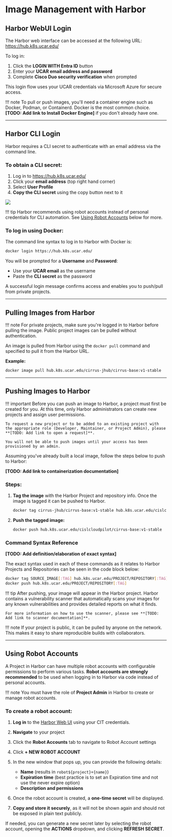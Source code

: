 # Image Management with Harbor

## Harbor WebUI Login

The Harbor web interface can be accessed at the following URL: https://hub.k8s.ucar.edu/

To log in:

1. Click the **LOGIN WITH Entra ID** button
2. Enter your **UCAR email address and password**
3. Complete **Cisco Duo security verification** when prompted

This login flow uses your UCAR credentials via Microsoft Azure for secure access.

!!! note
    To pull or push images, you'll need a container engine such as Docker, Podman, or Containerd. Docker is the most common choice. **[TODO: Add link to Install Docker Engine]** if you don't already have one.

---

## Harbor CLI Login

Harbor requires a CLI secret to authenticate with an email address via the command line.

### To obtain a CLI secret:

1. Log in to https://hub.k8s.ucar.edu/
2. Click your **email address** (top right hand corner)
3. Select **User Profile**
4. **Copy the CLI secret** using the copy button next to it

<img src="../../../media/harbor/harbor-user-profile.png"/>

!!! tip
    Harbor recommends using robot accounts instead of personal credentials for CLI automation. See [Using Robot Accounts](#using-robot-accounts) below for more.

### To log in using Docker:

The command line syntax to log in to Harbor with Docker is:

```bash
docker login https://hub.k8s.ucar.edu/
```

You will be prompted for a **Username** and **Password**:
- Use your **UCAR email** as the username
- Paste the **CLI secret** as the password

A successful login message confirms access and enables you to push/pull from private projects.

---

## Pulling Images from Harbor

!!! note
    For private projects, make sure you're logged in to Harbor before pulling the image. Public project images can be pulled without authentication.

An image is pulled from Harbor using the `docker pull` command and specified to pull it from the Harbor URL.

**Example:**

```bash
docker image pull hub.k8s.ucar.edu/cirrus-jhub/cirrus-base:v1-stable
```

---

## Pushing Images to Harbor

!!! important
    Before you can push an image to Harbor, a project must first be created for you. At this time, only Harbor administrators can create new projects and assign user permissions.
    
    To request a new project or to be added to an existing project with the appropriate role (Developer, Maintainer, or Project Admin), please **[TODO: Add link to open a request]**.
    
    You will not be able to push images until your access has been provisioned by an admin.

Assuming you've already built a local image, follow the steps below to push to Harbor:

**[TODO: Add link to containerization documentation]**

### Steps:

1. **Tag the image** with the Harbor Project and repository info. Once the image is tagged it can be pushed to Harbor.

   ```bash
   docker tag cirrus-jhub/cirrus-base:v1-stable hub.k8s.ucar.edu/cislcloudpilot/cirrus-base:v1-stable
   ```

2. **Push the tagged image:**

   ```bash
   docker push hub.k8s.ucar.edu/cislcloudpilot/cirrus-base:v1-stable
   ```

### Command Syntax Reference

**[TODO: Add definition/elaboration of exact syntax]**

The exact syntax used in each of these commands as it relates to Harbor Projects and Repositories can be seen in the code block below:

```bash
docker tag SOURCE_IMAGE[:TAG] hub.k8s.ucar.edu/PROJECT/REPOSITORY[:TAG]
docker push hub.k8s.ucar.edu/PROJECT/REPOSITORY[:TAG]
```

!!! tip
    After pushing, your image will appear in the Harbor project. Harbor contains a vulnerability scanner that automatically scans your images for any known vulnerabilities and provides detailed reports on what it finds.
    
    For more information on how to use the scanner, please see **[TODO: Add link to scanner documentation]**.

!!! note
    If your project is public, it can be pulled by anyone on the network. This makes it easy to share reproducible builds with collaborators.

---

## Using Robot Accounts

A Project in Harbor can have multiple robot accounts with configurable permissions to perform various tasks. **Robot accounts are strongly recommended** to be used when logging in to Harbor via code instead of personal accounts.

!!! note
    You must have the role of **Project Admin** in Harbor to create or manage robot accounts.

### To create a robot account:

1. **Log in** to the [Harbor Web UI](https://hub.k8s.ucar.edu/) using your CIT credentials.
2. **Navigate** to your project
3. Click the **Robot Accounts** tab to navigate to Robot Account settings
4. Click **+ NEW ROBOT ACCOUNT**
5. In the new window that pops up, you can provide the following details:
   - **Name** (results in `robot${project}+{name}`)
   - **Expiration time** (best practice is to set an Expiration time and not use the never expire option)
   - **Description and permissions**

6. Once the robot account is created, a **one-time secret** will be displayed.
7. **Copy and store it securely**, as it will not be shown again and should not be exposed in plain text publicly.

If needed, you can generate a new secret later by selecting the robot account, opening the **ACTIONS** dropdown, and clicking **REFRESH SECRET**.